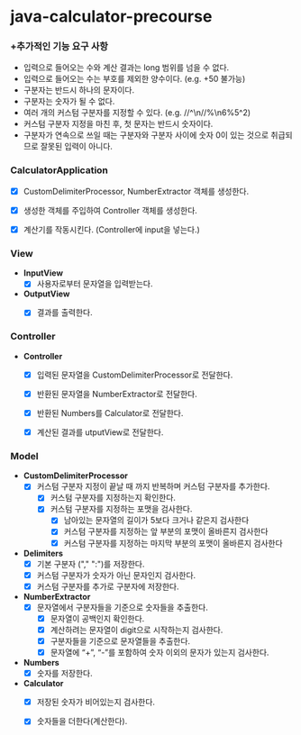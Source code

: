 # java-calculator-precourse


### **+추가적인 기능 요구 사항**
- 입력으로 들어오는 수와 계산 결과는 long 범위를 넘을 수 없다.
- 입력으로 들어오는 수는 부호를 제외한 양수이다. (e.g. +50 불가능)
- 구분자는 반드시 하나의 문자이다.
- 구분자는 숫자가 될 수 없다.
- 여러 개의 커스텀 구분자를 지정할 수 있다. (e.g. //^\n//%\n6%5^2)
- 커스텀 구분자 지정을 마친 후, 첫 문자는 반드시 숫자이다.
- 구분자가 연속으로 쓰일 때는 구분자와 구분자 사이에 숫자 0이 있는 것으로 취급되므로 잘못된 입력이 아니다.



### **CalculatorApplication**
  - [x] CustomDelimiterProcessor, NumberExtractor 객체를 생성한다.
  - [x] 생성한 객체를 주입하여 Controller 객체를 생성한다.
  - [x] 계산기를 작동시킨다. (Controller에 input을 넣는다.)


### **View**

- **InputView**
    - [x]  사용자로부터 문자열을 입력받는다.
- **OutputView**
    - [x]  결과를 출력한다.


### **Controller**

- **Controller**
    - [x]  입력된 문자열을 CustomDelimiterProcessor로 전달한다.
    - [x]  반환된 문자열을 NumberExtractor로 전달한다.
    - [x]  반환된 Numbers를 Calculator로 전달한다.
    - [x]  계산된 결과를 utputView로 전달한다.


### **Model**

- **CustomDelimiterProcessor**
    - [x]  커스텀 구분자 지정이 끝날 때 까지 반복하며 커스텀 구분자를 추가한다.
        - [x]  커스텀 구분자를 지정하는지 확인한다.
        - [x]  커스텀 구분자를 지정하는 포맷을 검사한다.
            - [x]  남아있는 문자열의 길이가 5보다 크거나 같은지 검사한다
            - [x]  커스텀 구분자를 지정하는 앞 부분의 포맷이 올바른지 검사한다
            - [x]  커스텀 구분자를 지정하는 마지막 부분의 포맷이 올바른지 검사한다
- **Delimiters**
    - [x]  기본 구분자 ("," ":")를 저장한다.
    - [x]  커스텀 구분자가 숫자가 아닌 문자인지 검사한다.
    - [x]  커스텀 구분자를 추가로 구분자에 저장한다.
- **NumberExtractor**
    - [x]  문자열에서 구분자들을 기준으로 숫자들을 추출한다.
        - [x]  문자열이 공백인지 확인한다.
        - [x]  계산하려는 문자열이 digit으로 시작하는지 검사한다.
        - [x]  구분자들을 기준으로 문자열들을 추출한다.
        - [x]  문자열에 “+”, “-”를 포함하여 숫자 이외의 문자가 있는지 검사한다.
- **Numbers**
    - [x]  숫자를 저장한다.
- **Calculator**
    - [x]  저장된 숫자가 비어있는지 검사한다.
    - [x]  숫자들을 더한다(계산한다).


